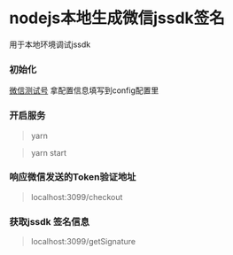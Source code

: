 # nodejs本地生成微信jssdk签名
用于本地环境调试jssdk

### 初始化
[微信测试号](https://mp.weixin.qq.com/debug/cgi-bin/sandboxinfo?action=showinfo&t=sandbox/index)
拿配置信息填写到config配置里

### 开启服务
> yarn

> yarn start

### 响应微信发送的Token验证地址

> localhost:3099/checkout

### 获取jssdk 签名信息

> localhost:3099/getSignature
